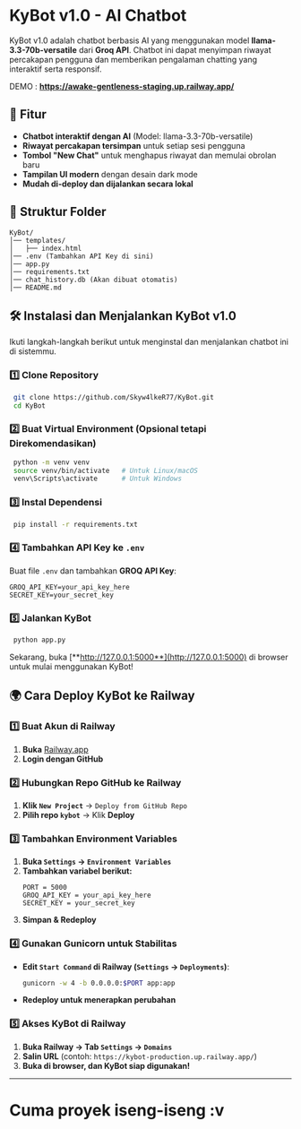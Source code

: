 # KyBot v1.0 - AI Chatbot



KyBot v1.0 adalah chatbot berbasis AI yang menggunakan model **llama-3.3-70b-versatile** dari **Groq API**. Chatbot ini dapat menyimpan riwayat percakapan pengguna dan memberikan pengalaman chatting yang interaktif serta responsif.

DEMO : **https://awake-gentleness-staging.up.railway.app/**

## 🚀 Fitur

- **Chatbot interaktif dengan AI** (Model: llama-3.3-70b-versatile)
- **Riwayat percakapan tersimpan** untuk setiap sesi pengguna
- **Tombol "New Chat"** untuk menghapus riwayat dan memulai obrolan baru
- **Tampilan UI modern** dengan desain dark mode
- **Mudah di-deploy dan dijalankan secara lokal**

## 📂 Struktur Folder

```
KyBot/
│── templates/
│   ├── index.html
│── .env (Tambahkan API Key di sini)
│── app.py
│── requirements.txt
│── chat_history.db (Akan dibuat otomatis)
│── README.md
```

## 🛠️ Instalasi dan Menjalankan KyBot v1.0

Ikuti langkah-langkah berikut untuk menginstal dan menjalankan chatbot ini di sistemmu.

### 1️⃣ Clone Repository

```sh
 git clone https://github.com/Skyw4lkeR77/KyBot.git
 cd KyBot
```

### 2️⃣ Buat Virtual Environment (Opsional tetapi Direkomendasikan)

```sh
 python -m venv venv
 source venv/bin/activate   # Untuk Linux/macOS
 venv\Scripts\activate      # Untuk Windows
```

### 3️⃣ Instal Dependensi

```sh
 pip install -r requirements.txt
```

### 4️⃣ Tambahkan API Key ke `.env`

Buat file `.env` dan tambahkan **GROQ API Key**:

```
GROQ_API_KEY=your_api_key_here
SECRET_KEY=your_secret_key
```

### 5️⃣ Jalankan KyBot

```sh
 python app.py
```

Sekarang, buka [**http://127.0.0.1:5000**](http://127.0.0.1:5000) di browser untuk mulai menggunakan KyBot!


## 🌍 **Cara Deploy KyBot ke Railway**

### **1️⃣ Buat Akun di Railway**
1. **Buka** [Railway.app](https://railway.app/)  
2. **Login dengan GitHub**  

### **2️⃣ Hubungkan Repo GitHub ke Railway**
1. **Klik `New Project`** → `Deploy from GitHub Repo`
2. **Pilih repo `kybot`** → Klik **Deploy**

### **3️⃣ Tambahkan Environment Variables**
1. **Buka `Settings` → `Environment Variables`**
2. **Tambahkan variabel berikut:**
   ```
   PORT = 5000
   GROQ_API_KEY = your_api_key_here
   SECRET_KEY = your_secret_key
   ```
3. **Simpan & Redeploy**

### **4️⃣ Gunakan Gunicorn untuk Stabilitas**
- **Edit `Start Command` di Railway (`Settings` → `Deployments`)**:
  ```sh
  gunicorn -w 4 -b 0.0.0.0:$PORT app:app
  ```
- **Redeploy untuk menerapkan perubahan**

### **5️⃣ Akses KyBot di Railway**
1. **Buka Railway → Tab `Settings` → `Domains`**
2. **Salin URL** (contoh: `https://kybot-production.up.railway.app/`)
3. **Buka di browser, dan KyBot siap digunakan!** 

---

# Cuma proyek iseng-iseng :v

